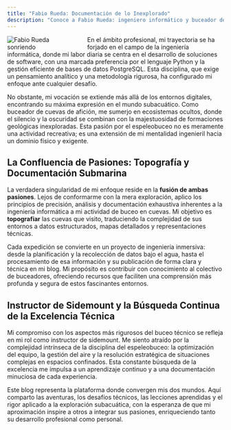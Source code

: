 ```yaml
---
title: "Fabio Rueda: Documentación de lo Inexplorado"
description: "Conoce a Fabio Rueda: ingeniero informático y buceador de cuevas que fusiona sus pasiones para topografiar y documentar el mundo subacuático con rigor técnico."
---
```


<div style="float: left; margin-right: 20px; width: 33%;">
    <img src="/images/fabio.webp" alt="Fabio Rueda sonriendo" style="max-width: 100%; height: auto; border: var(--dim-color) 1px solid;margin-top:0px;"/>
</div>

En el ámbito profesional, mi trayectoria se ha forjado en el campo de la ingeniería informática, donde mi labor diaria se centra en el desarrollo de soluciones de software, con una marcada preferencia por el lenguaje Python y la gestión eficiente de bases de datos PostgreSQL. Esta disciplina, que exige un pensamiento analítico y una metodología rigurosa, ha configurado mi enfoque ante cualquier desafío.

No obstante, mi vocación se extiende más allá de los entornos digitales, encontrando su máxima expresión en el mundo subacuático. Como buceador de cuevas de afición, me sumerjo en ecosistemas ocultos, donde el silencio y la oscuridad se combinan con la majestuosidad de formaciones geológicas inexploradas. Esta pasión por el espeleobuceo no es meramente una actividad recreativa; es una extensión de mi mentalidad ingenieril hacia un dominio físico y exigente.

## La Confluencia de Pasiones: Topografía y Documentación Submarina

La verdadera singularidad de mi enfoque reside en la **fusión de ambas pasiones**. Lejos de conformarme con la mera exploración, aplico los principios de precisión, análisis y documentación exhaustiva inherentes a la ingeniería informática a mi actividad de buceo en cuevas. Mi objetivo es **topografiar** las cuevas que visito, traduciendo la complejidad de sus entornos a datos estructurados, mapas detallados y representaciones técnicas.

Cada expedición se convierte en un proyecto de ingeniería inmersiva: desde la planificación y la recolección de datos bajo el agua, hasta el procesamiento de esa información y su publicación de forma clara y técnica en mi blog. Mi propósito es contribuir con conocimiento al colectivo de buceadores, ofreciendo recursos que faciliten una comprensión más profunda y segura de estos fascinantes entornos.

## Instructor de Sidemount y la Búsqueda Continua de la Excelencia Técnica

Mi compromiso con los aspectos más rigurosos del buceo técnico se refleja en mi rol como instructor de sidemount. Me siento atraído por la complejidad intrínseca de la disciplina del espeleobuceo: la optimización del equipo, la gestión del aire y la resolución estratégica de situaciones complejas en espacios confinados. Esta constante búsqueda de la excelencia me impulsa a un aprendizaje continuo y a una documentación minuciosa de cada experiencia.

Este blog representa la plataforma donde convergen mis dos mundos. Aquí comparto las aventuras, los desafíos técnicos, las lecciones aprendidas y el rigor aplicado a la exploración subacuática, con la esperanza de que mi aproximación inspire a otros a integrar sus pasiones, enriqueciendo tanto su desarrollo profesional como personal.